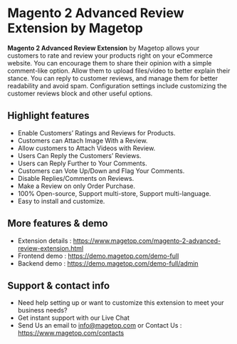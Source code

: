 # Magento 2 Advanced Review Extension by Magetop

**Magento 2 Advanced Review Extension** by Magetop allows your customers to rate and review your products right on your eCommerce website. You can encourage them to share their opinion with a simple comment-like option. Allow them to upload files/video to better explain their stance. You can reply to customer reviews, and manage them for better readability and avoid spam. Configuration settings include customizing the customer reviews block and other useful options.

## Highlight features

- Enable Customers’ Ratings and Reviews for Products.
- Customers can Attach Image With a Review.
- Allow customers to Attach Videos with Review.
- Users Can Reply the Customers’ Reviews.
- Users can Reply Further to Your Comments.
- Customers can Vote Up/Down and Flag Your Comments.
- Disable Replies/Comments on Reviews.
- Make a Review on only Order Purchase.
- 100% Open-source, Support multi-store, Support multi-language.
- Easy to install and customize.

## More features & demo

- Extension details : https://www.magetop.com/magento-2-advanced-review-extension.html
- Frontend demo : https://demo.magetop.com/demo-full
- Backend demo : https://demo.magetop.com/demo-full/admin

## Support & contact info

- Need help setting up or want to customize this extension to meet your business needs? 
- Get instant support with our Live Chat
- Send Us an email to info@magetop.com or Contact Us : https://www.magetop.com/contacts
